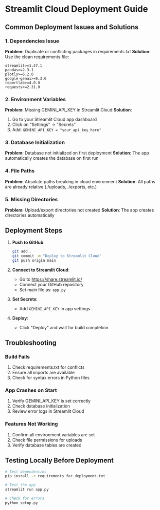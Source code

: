 # Streamlit Cloud Deployment Guide

## Common Deployment Issues and Solutions

### 1. Dependencies Issue
**Problem**: Duplicate or conflicting packages in requirements.txt
**Solution**: Use the clean requirements file:

```
streamlit>=1.47.1
pandas>=2.3.1
plotly>=6.2.0
google-genai>=0.3.0
reportlab>=4.0.0
requests>=2.31.0
```

### 2. Environment Variables
**Problem**: Missing GEMINI_API_KEY in Streamlit Cloud
**Solution**: 
1. Go to your Streamlit Cloud app dashboard
2. Click on "Settings" → "Secrets"
3. Add: `GEMINI_API_KEY = "your_api_key_here"`

### 3. Database Initialization
**Problem**: Database not initialized on first deployment
**Solution**: The app automatically creates the database on first run

### 4. File Paths
**Problem**: Absolute paths breaking in cloud environment
**Solution**: All paths are already relative (./uploads, ./exports, etc.)

### 5. Missing Directories
**Problem**: Upload/export directories not created
**Solution**: The app creates directories automatically

## Deployment Steps

1. **Push to GitHub**:
   ```bash
   git add .
   git commit -m "Deploy to Streamlit Cloud"
   git push origin main
   ```

2. **Connect to Streamlit Cloud**:
   - Go to https://share.streamlit.io/
   - Connect your GitHub repository
   - Set main file as: `app.py`

3. **Set Secrets**:
   - Add `GEMINI_API_KEY` in app settings

4. **Deploy**:
   - Click "Deploy" and wait for build completion

## Troubleshooting

### Build Fails
1. Check requirements.txt for conflicts
2. Ensure all imports are available
3. Check for syntax errors in Python files

### App Crashes on Start
1. Verify GEMINI_API_KEY is set correctly
2. Check database initialization
3. Review error logs in Streamlit Cloud

### Features Not Working
1. Confirm all environment variables are set
2. Check file permissions for uploads
3. Verify database tables are created

## Testing Locally Before Deployment

```bash
# Test dependencies
pip install -r requirements_for_deployment.txt

# Test the app
streamlit run app.py

# Check for errors
python setup.py
```
